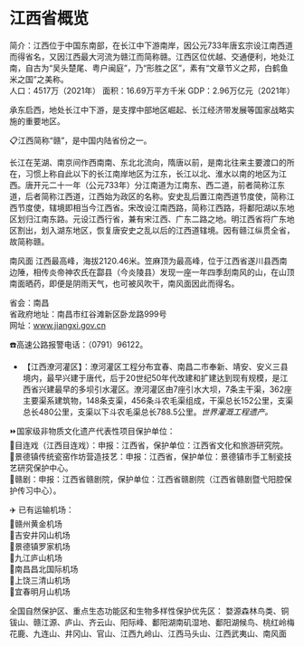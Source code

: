 # 江西省概览  
简介：江西位于中国东南部，在长江中下游南岸，因公元733年唐玄宗设江南西道而得省名，又因江西最大河流为赣江而简称赣。江西区位优越、交通便利，地处江南，自古为“吴头楚尾、粤户闽庭”，乃“形胜之区”，素有“文章节义之邦，白鹤鱼米之国”之美称。  
人口：4517万（2021年）
面积：16.69万平方千米
GDP：2.96万亿元（2021年）
  
承东启西，地处长江中下游，是支撑中部地区崛起、长江经济带发展等国家战略实施的重要地区。  

📋江西简称“赣”，是中国内陆省份之一。    
  
长江在芜湖、南京间作西南南、东北北流向，隋唐以前，是南北往来主要渡口的所在，习惯上称自此以下的长江南岸地区为江东，长江以北、淮水以南的地区为江西。唐开元二十一年（公元733年）分江南道为江南东、西二道，前者简称江东道，后者简称江西道，江西始为政区的名称。安史乱后置江南西道节度使，简称江西节度使，辖境即相当今江西省。宋改设江南西路，简称江西路，将鄱阳湖以东地区划归江南东路。元设江西行省，兼有宋江西、广东二路之地。明江西省将广东地区割出，划入湖东地区，恢复唐安史之乱以后的江西道辖境。因有赣江纵贯全省，故简称赣。
  
南风面
江西最高峰，海拔2120.46米。笠麻顶为最高峰，位于江西省遂川县西南边陲，相传炎帝神农氏在酃县（今炎陵县）发现一座一年四季刮南风的山，在山顶南面晒药，即便是阴雨天气，也可被风吹干，南风面因此而得名。  

省会：南昌  
省政府地址：南昌市红谷滩新区卧龙路999号  
网址：<a href="http://www.jiangxi.gov.cn" target="_blank">www.jiangxi.gov.cn</a>  

☎️高速公路报警电话：（0791）96122。  

* 【江西潦河灌区】：潦河灌区工程分布宜春、南昌二市奉新、靖安、安义三县境内，最早兴建于唐代，后于20世纪50年代改建和扩建达到现有规模，是江西省兴建最早的多坝引水灌区。潦河灌区由7座引水大坝，7条主干渠，362座主要渠系建筑物，148条支渠，456条斗农毛渠组成，干渠总长152公里，支渠总长480公里，支渠以下斗农毛渠总长788.5公里。*世界灌溉工程遗产。*  

⏩国家级非物质文化遗产代表性项目保护单位：  
🔸目连戏（江西目连戏）：申报：江西省，保护单位：江西省文化和旅游研究院。  
🔸景德镇传统瓷窑作坊营造技艺：申报：江西省，保护单位：景德镇市手工制瓷技艺研究保护中心。  
🔸赣剧：申报：江西省赣剧院，保护单位：江西省赣剧院（江西省赣剧暨弋阳腔保护传习中心）。  

✈️ 已有运输机场：  
🔸赣州黄金机场  
🔸吉安井冈山机场  
🔸景德镇罗家机场  
🔸九江庐山机场  
🔸南昌昌北国际机场  
🔸上饶三清山机场  
🔸宜春明月山机场  

全国自然保护区、重点生态功能区和生物多样性保护优先区：
婺源森林鸟类、铜钹山、赣江源、庐山、齐云山、阳际峰、鄱阳湖南矶湿地、鄱阳湖候鸟、桃红岭梅花鹿、九连山、井冈山、官山、江西九岭山、江西马头山、江西武夷山、南风面